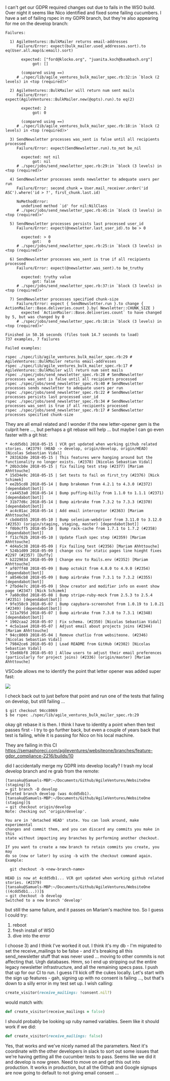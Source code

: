 I can't get our GDPR required changes out due to fails in the WSO build.  Over night it seems like Nico identified and fixed some failing cucumbers.  I have a set of failing rspec in my GDPR branch, but they're also appearing for me on the develop branch:

```
Failures:

  1) AgileVentures::BulkMailer returns email-addresses
     Failure/Error: expect(bulk_mailer.used_addresses.sort).to eq(User.all.map(&:email).sort)
     
       expected: ["ford@klocko.org", "juanita.koch@baumbach.org"]
            got: []
     
       (compared using ==)
     # ./spec/lib/agile_ventures_bulk_mailer_spec.rb:32:in `block (2 levels) in <top (required)>'

  2) AgileVentures::BulkMailer will return num sent mails
     Failure/Error: expect(AgileVentures::BulkMailer.new(@opts).run).to eq(2)
     
       expected: 2
            got: 0
     
       (compared using ==)
     # ./spec/lib/agile_ventures_bulk_mailer_spec.rb:18:in `block (2 levels) in <top (required)>'

  3) SendNewsletter processes was_sent is false until all recipients processed
     Failure/Error: expect(SendNewsletter.run).to_not be_nil
     
       expected: not nil
            got: nil
     # ./spec/jobs/send_newsletter_spec.rb:29:in `block (3 levels) in <top (required)>'

  4) SendNewsletter processes sends newsletter to adequate users per run
     Failure/Error: second_chunk = User.mail_receiver.order('id ASC').where('id > ?', first_chunk.last.id)
     
     NoMethodError:
       undefined method `id' for nil:NilClass
     # ./spec/jobs/send_newsletter_spec.rb:45:in `block (3 levels) in <top (required)>'

  5) SendNewsletter processes persists last processed user_id
     Failure/Error: expect(@newsletter.last_user_id).to be > 0
     
       expected: > 0
            got:   0
     # ./spec/jobs/send_newsletter_spec.rb:25:in `block (3 levels) in <top (required)>'

  6) SendNewsletter processes was_sent is true if all recipients processed
     Failure/Error: expect(@newsletter.was_sent).to be_truthy
     
       expected: truthy value
            got: false
     # ./spec/jobs/send_newsletter_spec.rb:37:in `block (3 levels) in <top (required)>'

  7) SendNewsletter processes specified chunk-size
     Failure/Error: expect { SendNewsletter.run }.to change { ActionMailer::Base.deliveries.count }.by( Newsletter::CHUNK_SIZE )
       expected `ActionMailer::Base.deliveries.count` to have changed by 5, but was changed by 0
     # ./spec/jobs/send_newsletter_spec.rb:18:in `block (3 levels) in <top (required)>'
     
Finished in 50.16 seconds (files took 14.7 seconds to load)
737 examples, 7 failures

Failed examples:

rspec ./spec/lib/agile_ventures_bulk_mailer_spec.rb:29 # AgileVentures::BulkMailer returns email-addresses
rspec ./spec/lib/agile_ventures_bulk_mailer_spec.rb:17 # AgileVentures::BulkMailer will return num sent mails
rspec ./spec/jobs/send_newsletter_spec.rb:28 # SendNewsletter processes was_sent is false until all recipients processed
rspec ./spec/jobs/send_newsletter_spec.rb:40 # SendNewsletter processes sends newsletter to adequate users per run
rspec ./spec/jobs/send_newsletter_spec.rb:22 # SendNewsletter processes persists last processed user_id
rspec ./spec/jobs/send_newsletter_spec.rb:34 # SendNewsletter processes was_sent is true if all recipients processed
rspec ./spec/jobs/send_newsletter_spec.rb:17 # SendNewsletter processes specified chunk-size
```

They are all email related and I wonder if the new letter-opener gem is the culprit here ..., but perhaps a git rebase will help ... but maybe I can go even faster with a git hist:

```
* 4cdd5db1 2018-05-15 | VCR got updated when working github related stories. (#2379) (HEAD -> develop, origin/develop, origin/HEAD) [Nicolas Sebastian Vidal]
* 283162de 2018-05-15 | This features were hanging around but the functionality no longer exists. (#2378) [Nicolas Sebastian Vidal]
* 20b3cb0e 2018-05-15 | fix failing test step (#2377) [Mariam Ahhttouche]
* 15d34e9c 2018-05-15 | Set tests to fail on first_try (#2376) [Nick Schimek]
* ee2b5cd8 2018-05-14 | Bump brakeman from 4.2.1 to 4.3.0 (#2372) [dependabot[bot]]
* ca4453a0 2018-05-14 | Bump puffing-billy from 1.1.0 to 1.1.1 (#2371) [dependabot[bot]]
* 31b77d6c 2018-05-14 | Bump airbrake from 7.3.2 to 7.3.3 (#2370) [dependabot[bot]]
* ac4c01ac 2018-05-14 | Add email interceptor (#2363) [Mariam Ahhttouche]
* cbd44555 2018-05-10 | Bump selenium-webdriver from 3.11.0 to 3.12.0 (#2353) (origin/staging, staging, master) [dependabot[bot]]
* f0b9cff5 2018-05-10 | Bump rack-cache from 1.7.1 to 1.7.2 (#2358) [dependabot[bot]]
* f11cf62b 2018-05-10 | Update flash spec step (#2359) [Mariam Ahhttouche]
* 4d4a5c38 2018-05-09 | Fix failing test (#2356) [Mariam Ahhttouche]
* 524b1d09 2018-05-09 | change css for static pages line hieght fixes #2297 (#2357) [Duffy]
* b222983d 2018-05-09 | Change env to Rails.env (#2352) [Mariam Ahhttouche]
* af07ff40 2018-05-09 | Bump octokit from 4.8.0 to 4.9.0 (#2354) [dependabot[bot]]
* a8546cb8 2018-05-09 | Bump airbrake from 7.3.1 to 7.3.2 (#2355) [dependabot[bot]]
* 2fbd4e7c 2018-05-09 | Show creator and modifier info on event show page (#2347) [Nick Schimek]
* 7a60c0bd 2018-05-08 | Bump stripe-ruby-mock from 2.5.3 to 2.5.4 (#2351) [dependabot[bot]]
* 9fe358c9 2018-05-07 | Bump capybara-screenshot from 1.0.19 to 1.0.21 (#2349) [dependabot[bot]]
* 121a795d 2018-05-07 | Bump airbrake from 7.3.0 to 7.3.1 (#2348) [dependabot[bot]]
* 1902caa2 2018-05-07 | Fix schema. (#2350) [Nicolas Sebastian Vidal]
* 4c5a1aa4 2018-05-07 | Adjust email about projects joins (#2344) [Mariam Ahhttouche]
* 94cc8069 2018-05-04 | Remove chatlio from websiteone. (#2346) [Nicolas Sebastian Vidal]
* 79842ce6 2018-05-03 | Load README from GitHub (#2302) [Nicolas Sebastian Vidal]
* 55e86bf8 2018-05-03 | Allow users to adjust their email preferences (particularly for project joins) (#2336) (origin/master) [Mariam Ahhttouche]
```

VSCode allows me to identify the point that letter opener was added super fast:

![](https://dl.dropbox.com/s/oju7bsvije5c5f6/Screenshot%202018-05-15%2010.05.26.png?dl=0)

I check back out to just before that point and run one of the tests that failing on develop, but still failing ...

```
$ git checkout 94cc8069
$ be rspec ./spec/lib/agile_ventures_bulk_mailer_spec.rb:29
```

okay git rebase it is then.  I think I have to identity a point when then test passes first - I try to go further back, but even a couple of years back that test is failing, while it is passing for Nico on his local machine.

They are failing in this CI https://semaphoreci.com/agileventures/websiteone/branches/feature-gdpr_compliance-2216/builds/10

did I accidentally merge my GDPR into develop locally?  I trash my local develop branch and re grab from the remote:

```
[tansaku@Samuels-MBP:~/Documents/Github/AgileVentures/WebsiteOne (staging)]$ 
→ git branch -D develop
Deleted branch develop (was 4cdd5db1).
[tansaku@Samuels-MBP:~/Documents/Github/AgileVentures/WebsiteOne (staging)]$ 
→ git checkout origin/develop
Note: checking out 'origin/develop'.

You are in 'detached HEAD' state. You can look around, make experimental
changes and commit them, and you can discard any commits you make in this
state without impacting any branches by performing another checkout.

If you want to create a new branch to retain commits you create, you may
do so (now or later) by using -b with the checkout command again. Example:

  git checkout -b <new-branch-name>

HEAD is now at 4cdd5db1... VCR got updated when working github related stories. (#2379)
[tansaku@Samuels-MBP:~/Documents/Github/AgileVentures/WebsiteOne ((4cdd5db1...))]$ 
→ git checkout -b develop
Switched to a new branch 'develop'
```

but still the same failure, and it passes on Mariam's machine too.  So I guess I could try:

1) reboot
2) fresh install of WSO
3) dive into the error

I choose 3) and I think I've worked it out. I think it's my db - I'm migrated to set the receive_mailings to be false - and it's breaking all this send_newsletter stuff that was never used ... moving to other commits is not affecting that.  Urgh databases.  Hmm, so I end up stripping out the entire legacy newsletter infrastructure, and all the remaining specs pass.  I push that up for our CI to run.  I guess I'll kick off the cukes locally.  Let's start with the sign up features - gah, signing up with no consent is failing ..., but that's down to a silly error in my test set up.  I wish calling:

```rb
create_visitor(receive_mailings: !consent.nil?)
```

would match with:

```rb
def create_visitor(receive_mailings = false)
```

I should probably be looking up ruby named variables.  Seem like it should work if we did:

```rb
def create_visitor(receive_mailings: false)
```

Yes, that works and we've nicely named all the parameters.  Next it's coordinate with the other developers in slack to sort out some issues that we're having getting all the cucumber tests to pass.  Seems like we did it and develop is now green.  Need to move on and get this out into production.  It works in production, but all the Github and Google signups are now going to default to not giving email consent ...
